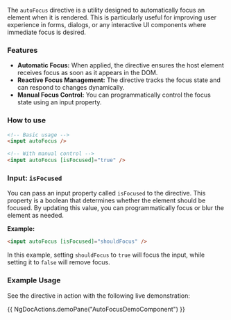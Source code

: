 


The `autoFocus` directive is a utility designed to automatically focus an element when it is rendered. This is particularly useful for improving user experience in forms, dialogs, or any interactive UI components where immediate focus is desired.

### Features

- **Automatic Focus:** When applied, the directive ensures the host element receives focus as soon as it appears in the DOM.
- **Reactive Focus Management:** The directive tracks the focus state and can respond to changes dynamically.
- **Manual Focus Control:** You can programmatically control the focus state using an input property.

### How to use

```html
<!-- Basic usage -->
<input autoFocus />

<!-- With manual control -->
<input autoFocus [isFocused]="true" />
```



### Input: `isFocused`

You can pass an input property called `isFocused` to the directive. This property is a boolean that determines whether the element should be focused. By updating this value, you can programmatically focus or blur the element as needed.

**Example:**

```html
<input autoFocus [isFocused]="shouldFocus" />
```

In this example, setting `shouldFocus` to `true` will focus the input, while setting it to `false` will remove focus.

### Example Usage

See the directive in action with the following live demonstration:

{{ NgDocActions.demoPane("AutoFocusDemoComponent") }}

